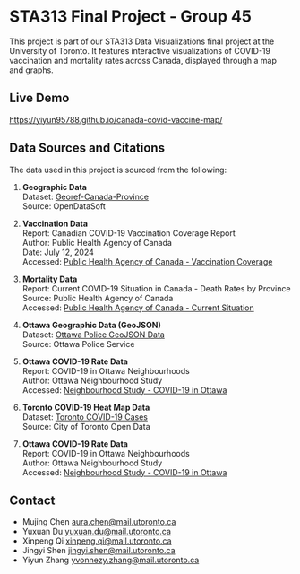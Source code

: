 # STA313 Final Project - Group 45

This project is part of our STA313 Data Visualizations final project at the University of Toronto. It features interactive visualizations of COVID-19 vaccination and mortality rates across Canada, displayed through a map and graphs.

## Live Demo

https://yiyun95788.github.io/canada-covid-vaccine-map/

## Data Sources and Citations

The data used in this project is sourced from the following:

1. **Geographic Data**  
   Dataset: [Georef-Canada-Province](https://data.opendatasoft.com/explore/dataset/georef-canada-province%40public/information/?disjunctive.prov_name_en&dataChart=eyJxdWVyaWVzIjpbeyJjb25maWciOnsiZGF0YXNldCI6Imdlb3JlZi1jYW5hZGEtcHJvdmluY2VAcHVibGljIiwib3B0aW9ucyI6eyJkaXNqdW5jdGl2ZS5wcm92X25hbWVfZW4iOnRydWV9fSwiY2hhcnRzIjpbeyJhbGlnbk1vbnRoIjp0cnVlLCJ0eXBlIjoibGluZSIsImZ1bmMiOiJDT1VOVCIsInNjaWVudGlmaWNEaXNwbGF5Ijp0cnVlLCJjb2xvciI6IiMxNDJFN0IifV0sInhBeGlzIjoieWVhciIsIm1heHBvaW50cyI6IiIsInRpbWVzY2FsZSI6InllYXIiLCJzb3J0IjoiIn1dLCJkaXNwbGF5TGVnZW5kIjp0cnVlLCJhbGlnbk1vbnRoIjp0cnVlfQ%3D%3D&location=2,65.91094,-63.42852&basemap=jawg.streets)  
   Source: OpenDataSoft  

2. **Vaccination Data**  
   Report: Canadian COVID-19 Vaccination Coverage Report  
   Author: Public Health Agency of Canada  
   Date: July 12, 2024  
   Accessed: [Public Health Agency of Canada - Vaccination Coverage](https://health-infobase.canada.ca/covid-19/vaccination-coverage/)  

3. **Mortality Data**  
   Report: Current COVID-19 Situation in Canada - Death Rates by Province  
   Source: Public Health Agency of Canada  
   Accessed: [Public Health Agency of Canada - Current Situation](https://health-infobase.canada.ca/covid-19/current-situation.html?stat=rate&measure=deaths_total&map=pt#a2)

4. **Ottawa Geographic Data (GeoJSON)**  
   Dataset: [Ottawa Police GeoJSON Data](https://data.ottawapolice.ca/datasets/e88e7a21018a4038a3be758e5f947dde_0/about)  
   Source: Ottawa Police Service  

5. **Ottawa COVID-19 Rate Data**  
   Report: COVID-19 in Ottawa Neighbourhoods  
   Author: Ottawa Neighbourhood Study  
   Accessed: [Neighbourhood Study - COVID-19 in Ottawa](https://www.neighbourhoodstudy.ca/covid-19-in-ottawa-neighbourhoods/)  

6. **Toronto COVID-19 Heat Map Data**  
   Dataset: [Toronto COVID-19 Cases](https://open.toronto.ca/dataset/covid-19-cases-in-toronto/)  
   Source: City of Toronto Open Data  

7. **Ottawa COVID-19 Rate Data**  
   Report: COVID-19 in Ottawa Neighbourhoods  
   Author: Ottawa Neighbourhood Study  
   Accessed: [Neighbourhood Study - COVID-19 in Ottawa](https://www.neighbourhoodstudy.ca/covid-19-in-ottawa-neighbourhoods/)  


## Contact

* Mujing Chen <aura.chen@mail.utoronto.ca>
* Yuxuan Du <yuxuan.du@mail.utoronto.ca>
* Xinpeng Qi <xinpeng.qi@mail.utoronto.ca>
* Jingyi Shen <jingyi.shen@mail.utoronto.ca>
* Yiyun Zhang <yvonnezy.zhang@mail.utoronto.ca>
